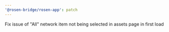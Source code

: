 ```yaml
---
'@rosen-bridge/rosen-app': patch
---
```


Fix issue of "All" network item not being selected in assets page in first load
